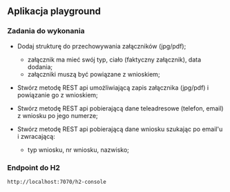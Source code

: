 ## Aplikacja playground


### Zadania do wykonania

- Dodaj strukturę do przechowywania załączników (jpg/pdf);
	+ załącznik ma mieć swój typ, ciało (faktyczny załącznik), data dodania;
	+ załączniki muszą być powiązane z wnioskiem;

- Stwórz metodę REST api umożliwiającą zapis załącznika (jpg/pdf) i powiązanie go z wnioskiem;
- Stwórz metodę REST api pobierającą dane teleadresowe (telefon, email) z wniosku po jego numerze;
- Stwórz metodę REST api pobierającą dane wniosku szukając po email'u i zwracającą: 
	+ typ wniosku, nr wniosku, nazwisko;

### Endpoint do H2

```
http://localhost:7070/h2-console
```

